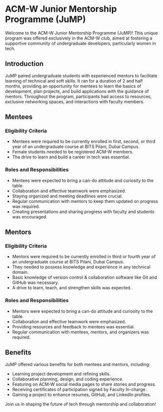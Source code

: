 # ACM-W Junior Mentorship Programme (JuMP)

Welcome to the ACM-W Junior Mentorship Programme (JuMP)! This unique program was offered exclusively in the ACM-W club, aimed at fostering a supportive community of undergraduate developers, particularly women in tech.

## Introduction

JuMP paired undergraduate students with experienced mentors to facilitate learning of technical and soft skills. It ran for a duration of 2 and half months, providing an opportunity for mentees to learn the basics of development, plan projects, and build applications with the guidance of mentors. Throughout the program, participants had access to resources, exclusive networking spaces, and interactions with faculty members.

## Mentees

### Eligibility Criteria
- Mentees were required to be currently enrolled in first, second, or third year of an undergraduate course at BITS Pilani, Dubai Campus.
- Female students needed to be registered ACM-W members.
- The drive to learn and build a career in tech was essential.

### Roles and Responsibilities
- Mentees were expected to bring a can-do attitude and curiosity to the table.
- Collaboration and effective teamwork were emphasized.
- Staying organized and meeting deadlines were crucial.
- Regular communication with mentors to keep them updated on progress was required.
- Creating presentations and sharing progress with faculty and students was encouraged.

## Mentors

### Eligibility Criteria
- Mentors were required to be currently enrolled in third or fourth year of an undergraduate course at BITS Pilani, Dubai Campus.
- They needed to possess knowledge and experience in any technical domain.
- Basic knowledge of version control & collaboration software like Git and GitHub was necessary.
- A drive to learn, teach, and strengthen skills was expected.

### Roles and Responsibilities
- Mentors were expected to bring a can-do attitude and curiosity to the table.
- Collaboration and effective teamwork were emphasized.
- Providing resources and feedback to mentees was essential.
- Regular communication with mentees, mentors, and organizers was required.

## Benefits

JuMP offered various benefits for both mentees and mentors, including:
- Learning project development and refining skills.
- Collaborative planning, design, and coding experience.
- Featuring on ACM-W social media pages to share stories and progress.
- Receiving certificates of participation signed by Faculty In-charge.
- Gaining a project to enhance resumes, GitHub, and LinkedIn profiles.

Join us in shaping the future of tech through mentorship and collaboration!

